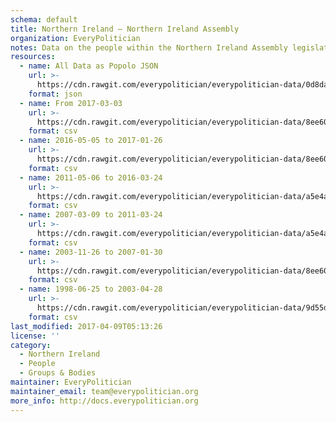 ```yaml
---
schema: default
title: Northern Ireland — Northern Ireland Assembly
organization: EveryPolitician
notes: Data on the people within the Northern Ireland Assembly legislature of Northern Ireland.
resources:
  - name: All Data as Popolo JSON
    url: >-
      https://cdn.rawgit.com/everypolitician/everypolitician-data/0d8da3610ba402c6aa6266c7d3105f0ef336cb45/data/Northern_Ireland/Assembly/ep-popolo-v1.0.json
    format: json
  - name: From 2017-03-03
    url: >-
      https://cdn.rawgit.com/everypolitician/everypolitician-data/8ee601df54fbb092b0d50a988cc22e4091de7855/data/Northern_Ireland/Assembly/term-6.csv
    format: csv
  - name: 2016-05-05 to 2017-01-26
    url: >-
      https://cdn.rawgit.com/everypolitician/everypolitician-data/8ee601df54fbb092b0d50a988cc22e4091de7855/data/Northern_Ireland/Assembly/term-5.csv
    format: csv
  - name: 2011-05-06 to 2016-03-24
    url: >-
      https://cdn.rawgit.com/everypolitician/everypolitician-data/a5e4a17fa2e22ca2004e4e191243ae6682f7bea4/data/Northern_Ireland/Assembly/term-4.csv
    format: csv
  - name: 2007-03-09 to 2011-03-24
    url: >-
      https://cdn.rawgit.com/everypolitician/everypolitician-data/a5e4a17fa2e22ca2004e4e191243ae6682f7bea4/data/Northern_Ireland/Assembly/term-3.csv
    format: csv
  - name: 2003-11-26 to 2007-01-30
    url: >-
      https://cdn.rawgit.com/everypolitician/everypolitician-data/8ee601df54fbb092b0d50a988cc22e4091de7855/data/Northern_Ireland/Assembly/term-2.csv
    format: csv
  - name: 1998-06-25 to 2003-04-28
    url: >-
      https://cdn.rawgit.com/everypolitician/everypolitician-data/9d55dfb10b62edbbff5863dcec330f9663f3f7d0/data/Northern_Ireland/Assembly/term-1.csv
    format: csv
last_modified: 2017-04-09T05:13:26
license: ''
category:
  - Northern Ireland
  - People
  - Groups & Bodies
maintainer: EveryPolitician
maintainer_email: team@everypolitician.org
more_info: http://docs.everypolitician.org
---
```

